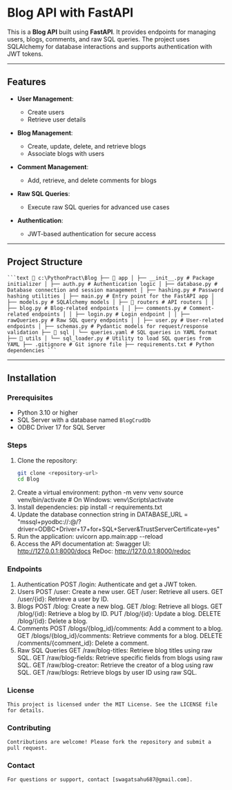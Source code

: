 # Blog API with FastAPI

This is a **Blog API** built using **FastAPI**. It provides endpoints for managing users, blogs, comments, and raw SQL queries. The project uses SQLAlchemy for database interactions and supports authentication with JWT tokens.

---

## Features

- **User Management**:

  - Create users
  - Retrieve user details

- **Blog Management**:

  - Create, update, delete, and retrieve blogs
  - Associate blogs with users

- **Comment Management**:

  - Add, retrieve, and delete comments for blogs

- **Raw SQL Queries**:

  - Execute raw SQL queries for advanced use cases

- **Authentication**:
  - JWT-based authentication for secure access

---

## Project Structure

<pre><code>```text 📁 c:\PythonPract\Blog ├── 📁 app │ ├── __init__.py # Package initializer │ ├── auth.py # Authentication logic │ ├── database.py # Database connection and session management │ ├── hashing.py # Password hashing utilities │ ├── main.py # Entry point for the FastAPI app │ ├── models.py # SQLAlchemy models │ ├── 📁 routers # API routers │ │ ├── blog.py # Blog-related endpoints │ │ ├── comments.py # Comment-related endpoints │ │ ├── login.py # Login endpoint │ │ ├── rawQueries.py # Raw SQL query endpoints │ │ ├── user.py # User-related endpoints │ ├── schemas.py # Pydantic models for request/response validation ├── 📁 sql │ └── queries.yaml # SQL queries in YAML format ├── 📁 utils │ └── sql_loader.py # Utility to load SQL queries from YAML ├── .gitignore # Git ignore file ├── requirements.txt # Python dependencies ``` </code></pre>

---

## Installation

### Prerequisites

- Python 3.10 or higher
- SQL Server with a database named `BlogCrudDb`
- ODBC Driver 17 for SQL Server

### Steps

1. Clone the repository:
   ```bash
   git clone <repository-url>
   cd Blog
   ```
2. Create a virtual environment:
   python -m venv venv
   source venv/bin/activate # On Windows: venv\Scripts\activate
3. Install dependencies:
   pip install -r requirements.txt
4. Update the database connection string in
   DATABASE_URL = "mssql+pyodbc://<username>:<password>@<server>/<database>?driver=ODBC+Driver+17+for+SQL+Server&TrustServerCertificate=yes"
5. Run the application:
   uvicorn app.main:app --reload
6. Access the API documentation at:
   Swagger UI: http://127.0.0.1:8000/docs
   ReDoc: http://127.0.0.1:8000/redoc

### Endpoints

1. Authentication
   POST /login: Authenticate and get a JWT token.
2. Users
   POST /user: Create a new user.
   GET /user: Retrieve all users.
   GET /user/{id}: Retrieve a user by ID.
3. Blogs
   POST /blog: Create a new blog.
   GET /blog: Retrieve all blogs.
   GET /blog/{id}: Retrieve a blog by ID.
   PUT /blog/{id}: Update a blog.
   DELETE /blog/{id}: Delete a blog.
4. Comments
   POST /blogs/{blog_id}/comments: Add a comment to a blog.
   GET /blogs/{blog_id}/comments: Retrieve comments for a blog.
   DELETE /comments/{comment_id}: Delete a comment.
5. Raw SQL Queries
   GET /raw/blog-titles: Retrieve blog titles using raw SQL.
   GET /raw/blog-fields: Retrieve specific fields from blogs using raw SQL.
   GET /raw/blog-creator: Retrieve the creator of a blog using raw SQL.
   GET /raw/blogs: Retrieve blogs by user ID using raw SQL.

### License

    This project is licensed under the MIT License. See the LICENSE file for details.

### Contributing

    Contributions are welcome! Please fork the repository and submit a pull request.

### Contact

    For questions or support, contact [swagatsahu687@gmail.com].
